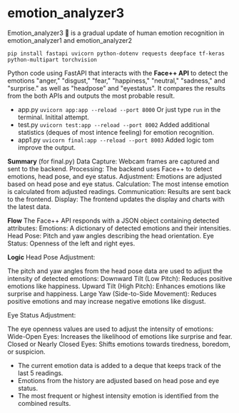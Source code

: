 # emotion_analyzer3
Emotion_analyzer3  🤖 is a gradual update of human emotion recognition  in emotion_analyzer1 and emotion_analyzer2 

`pip install fastapi uvicorn python-dotenv requests deepface tf-keras python-multipart torchvision`

Python code using FastAPI that interacts with the **Face++ API** to detect the emotions "anger," "disgust," "fear," "happiness," "neutral," "sadness," and "surprise." as well as "headpose" and "eyestatus". It compares the results from the both APIs and outputs the most probable result. 

- app.py   `uvicorn app:app --reload --port 8000`    Or just type `run` in the terminal. Initital attempt.
- test.py  `uvicorn test:app --reload --port 8002`   Added additional statistics (deques of most intence feeling) for emotion recognition.
- app1.py  `uvicorn final:app --reload --port 8003`  Added logic tom improve the output.

**Summary** (for final.py)
Data Capture: Webcam frames are captured and sent to the backend.
Processing: The backend uses Face++ to detect emotions, head pose, and eye status.
Adjustment: Emotions are adjusted based on head pose and eye status.
Calculation: The most intense emotion is calculated from adjusted readings.
Communication: Results are sent back to the frontend.
Display: The frontend updates the display and charts with the latest data.

**Flow**
The Face++ API responds with a JSON object containing detected attributes:
Emotions: A dictionary of detected emotions and their intensities.
Head Pose: Pitch and yaw angles describing the head orientation.
Eye Status: Openness of the left and right eyes.

**Logic**
Head Pose Adjustment:

The pitch and yaw angles from the head pose data are used to adjust the intensity of detected emotions:
Downward Tilt (Low Pitch): Reduces positive emotions like happiness.
Upward Tilt (High Pitch): Enhances emotions like surprise and happiness.
Large Yaw (Side-to-Side Movement): Reduces positive emotions and may increase negative emotions like disgust.

Eye Status Adjustment:

The eye openness values are used to adjust the intensity of emotions:
Wide-Open Eyes: Increases the likelihood of emotions like surprise and fear.
Closed or Nearly Closed Eyes: Shifts emotions towards tiredness, boredom, or suspicion.


- The current emotion data is added to a deque that keeps track of the last 5 readings.
- Emotions from the history are adjusted based on head pose and eye status.
- The most frequent or highest intensity emotion is identified from the combined results.



